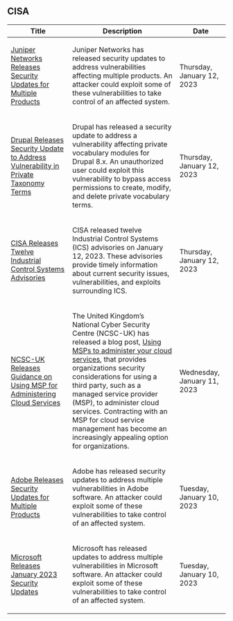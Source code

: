 ## CISA
|Title|Description|Date|
|---|---|---|
| [Juniper Networks Releases Security Updates for Multiple Products](https://www.cisa.gov/uscert/ncas/current-activity/2023/01/12/juniper-networks-releases-security-updates-multiple-products) | <p>Juniper Networks has released security updates to address vulnerabilities affecting multiple products. An attacker could exploit some of these vulnerabilities to take control of an affected system. </p> | Thursday, January 12, 2023 |
| [Drupal Releases Security Update to Address Vulnerability in Private Taxonomy Terms](https://www.cisa.gov/uscert/ncas/current-activity/2023/01/12/drupal-releases-security-update-address-vulnerability-private) | <p>Drupal has released a security update to address a vulnerability affecting private vocabulary modules for Drupal 8.x. An unauthorized user could exploit this vulnerability to bypass access permissions to create, modify, and delete private vocabulary terms.</p> | Thursday, January 12, 2023 |
| [CISA Releases Twelve Industrial Control Systems Advisories](https://www.cisa.gov/uscert/ncas/current-activity/2023/01/12/cisa-releases-twelve-industrial-control-systems-advisories) | <p>CISA released twelve Industrial Control Systems (ICS) advisories on January 12, 2023. These advisories provide timely information about current security issues, vulnerabilities, and exploits surrounding ICS. </p> | Thursday, January 12, 2023 |
| [NCSC-UK Releases Guidance on Using MSP for Administering Cloud Services](https://www.cisa.gov/uscert/ncas/current-activity/2023/01/11/ncsc-uk-releases-guidance-using-msp-administering-cloud-services) | <p>The United Kingdom’s National Cyber Security Centre (NCSC-UK) has released a blog post, <a href="https://www.ncsc.gov.uk/blog-post/using-msps-to-administer-your-cloud-services">Using MSPs to administer your cloud services</a>, that provides organizations security considerations for using a third party, such as a managed service provider (MSP), to administer cloud services. Contracting with an MSP for cloud service management has become an increasingly appealing option for organizations.</p> | Wednesday, January 11, 2023 |
| [Adobe Releases Security Updates for Multiple Products](https://www.cisa.gov/uscert/ncas/current-activity/2023/01/10/adobe-releases-security-updates-multiple-products) | <p>Adobe has released security updates to address multiple vulnerabilities in Adobe software. An attacker could exploit some of these vulnerabilities to take control of an affected system.</p> | Tuesday, January 10, 2023 |
| [Microsoft Releases January 2023 Security Updates](https://www.cisa.gov/uscert/ncas/current-activity/2023/01/10/microsoft-releases-january-2023-security-updates) | <p>Microsoft has released updates to address multiple vulnerabilities in Microsoft software. An attacker could exploit some of these vulnerabilities to take control of an affected system.</p> | Tuesday, January 10, 2023 |
